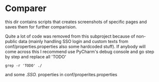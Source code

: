 # Comparer

this dir contains scripts that creates screenshots of specific pages and saves them for further comparision.

Quite a lot of code was removed from this subproject because of non-public data (mainly handling SSO login and custom texts from conf/properties.properties also some hardcoded stuff).
If anybody will come across this I recommend use PyCharm's debug console and go step by step and replace all 'TODO'
```
grep -r 'TODO' ./
```
and some .*SSO.* properties in conf/properites.properties
